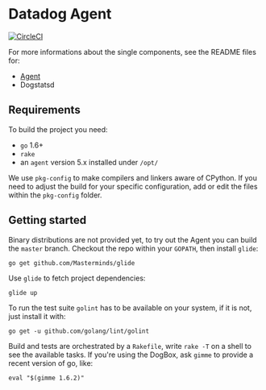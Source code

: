 # Datadog Agent

[![CircleCI](https://circleci.com/gh/DataDog/datadog-agent/tree/master.svg?style=svg&circle-token=dbcee3f02b9c3fe5f142bfc5ecb735fdec34b643)](https://circleci.com/gh/DataDog/datadog-agent/tree/master)

For more informations about the single components, see the README files for:
 * [Agent](cmd/agent/README.md)
 * Dogstatsd

## Requirements
To build the project you need:
 * `go` 1.6+
 * `rake`
 * an `agent` version 5.x installed under `/opt/`

 We use `pkg-config` to make compilers and linkers aware of CPython. If you need to adjust the build for your specific configuration, add or edit the files within the `pkg-config` folder.

## Getting started
Binary distributions are not provided yet, to try out the Agent you can build the `master` branch. Checkout the repo within your `GOPATH`, then install `glide`:
```
go get github.com/Masterminds/glide
```

Use `glide` to fetch project dependencies:
```
glide up
```

To run the test suite `golint` has to be available on your system, if it is not, just install it with:
```
go get -u github.com/golang/lint/golint
```

Build and tests are orchestrated by a `Rakefile`, write `rake -T` on a shell to see the available tasks.
If you're using the DogBox, ask `gimme` to provide a recent version of go, like:
```
eval "$(gimme 1.6.2)"
```
